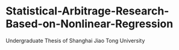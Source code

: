 # Statistical-Arbitrage-Research-Based-on-Nonlinear-Regression
Undergraduate Thesis of Shanghai Jiao Tong University
